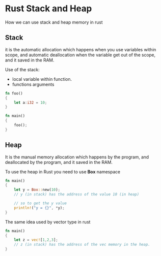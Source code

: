 # Rust Stack and Heap
How we can use stack and heap memory in rust

## Stack
it is the automatic allocation which happens when you use variables within scope, 
and automatic deallocation when the variable get out of the scope, and it saved in the RAM.

Use of the stack:
- local variable within function.
- functions arguments

```rust 
fn foo()
{
    let a:i32 = 10;
}

fn main()
{
    foo();
}
```

## Heap
It is the manual memory allocation which happens by the program, and deallocated by the program, 
and it saved in the RAM.

To use the heap in Rust you need to use **Box** namespace

```rust
fn main()
{
    let y = Box::new(10);
    // y (in stack) has the address of the value 10 (in heap)

    // so to get the y value
    println!("y = {}", *y);
}
```
The same idea used by vector type in rust

```rust
fn main()
{
    let z = vec![1,2,3];
    // z (in stack) has the address of the vec memory in the heap.
}
``` 

